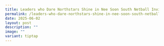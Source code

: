 ```yaml
---
title: Leaders who Dare Northstars Shine in Nee Soon South Netball Invitationals 2025
permalink: /leaders-who-dare-northstars-shine-in-nee-soon-south-netball-invitationals-2025/
date: 2025-06-02
layout: post
description: ""
image: ""
variant: tiptap
---
```

